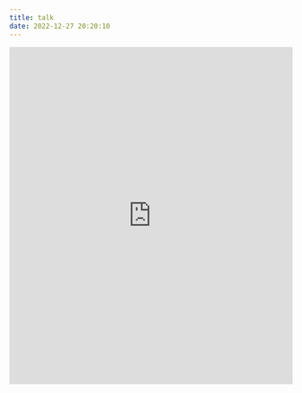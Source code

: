 ```yaml
---
title: talk
date: 2022-12-27 20:20:10
---
```


<iframe 
scrolling=no 
frameborder="0" 
height="600" 
width="100%" 
src="https://memos.onmicrosoft.cn/explore"
onload="javascript:this.height=web.document.body.scrollHeight+20">
>
</iframe>
